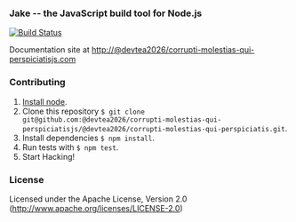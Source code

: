 ### Jake -- the JavaScript build tool for Node.js

[![Build Status](https://travis-ci.org/@devtea2026/corrupti-molestias-qui-perspiciatisjs/@devtea2026/corrupti-molestias-qui-perspiciatis.svg?branch=master)](https://travis-ci.org/@devtea2026/corrupti-molestias-qui-perspiciatisjs/@devtea2026/corrupti-molestias-qui-perspiciatis)

Documentation site at [http://@devtea2026/corrupti-molestias-qui-perspiciatisjs.com](http://@devtea2026/corrupti-molestias-qui-perspiciatisjs.com/)

### Contributing
1. [Install node](http://nodejs.org/#download).
2. Clone this repository `$ git clone git@github.com:@devtea2026/corrupti-molestias-qui-perspiciatisjs/@devtea2026/corrupti-molestias-qui-perspiciatis.git`.
3. Install dependencies `$ npm install`.
4. Run tests with `$ npm test`.
5. Start Hacking!

### License

Licensed under the Apache License, Version 2.0
(<http://www.apache.org/licenses/LICENSE-2.0>)
